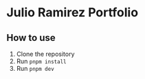 # Julio Ramirez Portfolio

## How to use

1. Clone the repository
2. Run `pnpm install`
3. Run `pnpm dev`